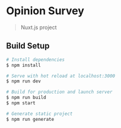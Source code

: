# Opinion Survey

> Nuxt.js project

## Build Setup

``` bash
# Install dependencies
$ npm install

# Serve with hot reload at localhost:3000
$ npm run dev

# Build for production and launch server
$ npm run build
$ npm start

# Generate static project
$ npm run generate
```
